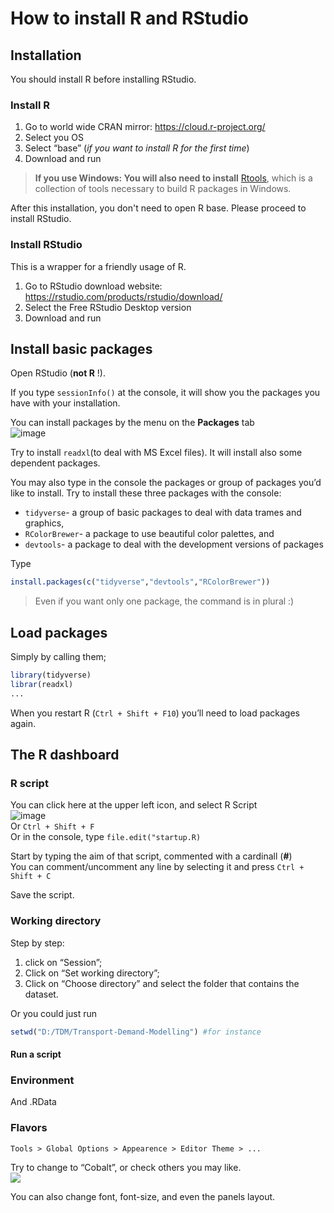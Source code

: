How to install R and RStudio
================

## Installation

You should install R before installing RStudio.

### Install R

1.  Go to world wide CRAN mirror: <https://cloud.r-project.org/>
2.  Select you OS
3.  Select “base” (*if you want to install R for the first time*)
4.  Download and run

> **If you use Windows: You will also need to install** [Rtools](https://cran.r-project.org/bin/windows/Rtools/rtools44/rtools.html), which is a collection of tools necessary to build R packages in Windows.

After this installation, you don't need to open R base. Please proceed to install RStudio.

### Install RStudio

This is a wrapper for a friendly usage of R.

1.  Go to RStudio download website:
    <https://rstudio.com/products/rstudio/download/>
2.  Select the Free RStudio Desktop version
3.  Download and run

## Install basic packages

Open RStudio (**not R** !).

If you type `sessionInfo()` at the console, it will show you the
packages you have with your installation.

You can install packages by the menu on the **Packages** tab  
![image](https://user-images.githubusercontent.com/39107166/98879689-08f9cd00-247e-11eb-814c-cc29534d7e21.png)

Try to install `readxl`(to deal with MS Excel files). It will install
also some dependent packages.

You may also type in the console the packages or group of packages you’d
like to install. Try to install these three packages with the console:

-   `tidyverse`- a group of basic packages to deal with data trames and
    graphics,
-   `RColorBrewer`- a package to use beautiful color palettes, and
-   `devtools`- a package to deal with the development versions of
    packages

Type

``` r
install.packages(c("tidyverse","devtools","RColorBrewer"))
```

> Even if you want only one package, the command is in plural :)

## Load packages

Simply by calling them;

``` r
library(tidyverse)
librar(readxl)
...
```

When you restart R (`Ctrl + Shift + F10`) you’ll need to load packages
again.

## The R dashboard

### R script

You can click here at the upper left icon, and select R Script  
![image](https://user-images.githubusercontent.com/39107166/98965420-edd0a100-2501-11eb-8e22-974053312fd4.png)  
Or `Ctrl + Shift + F`  
Or in the console, type `file.edit("startup.R)`

Start by typing the aim of that script, commented with a cardinall
(**\#**)  
You can comment/uncomment any line by selecting it and press
`Ctrl + Shift + C`

Save the script.

### Working directory

Step by step:

1.  click on “Session”;
2.  Click on “Set working directory”;
3.  Click on “Choose directory” and select the folder that contains the
    dataset.

Or you could just run

``` r
setwd("D:/TDM/Transport-Demand-Modelling") #for instance
```

#### Run a script

### Environment

And .RData

### Flavors

`Tools > Global Options > Appearence > Editor Theme > ...`

Try to change to “Cobalt”, or check others you may like.  
![](RmdFiles/0-InstallR/Cobalt.PNG)

You can also change font, font-size, and even the panels layout.

<!-- > See [r.rosafelix.bike](http://r.rosafelix.bike/) for some R tips to use in Transport Demand Modeling ! (_em português_) -->
